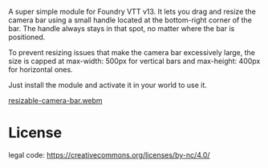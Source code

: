 A super simple module for Foundry VTT v13. It lets you drag and resize the camera bar using a small handle located at the bottom-right corner of the bar. The handle always stays in that spot, no matter where the bar is positioned.

To prevent resizing issues that make the camera bar excessively large, the size is capped at max-width: 500px for vertical bars and max-height: 400px for horizontal ones.

Just install the module and activate it in your world to use it.


[resizable-camera-bar.webm](https://github.com/user-attachments/assets/e455a207-1363-4b0b-b48d-2d7275f72873)


# **License**


legal code: https://creativecommons.org/licenses/by-nc/4.0/
